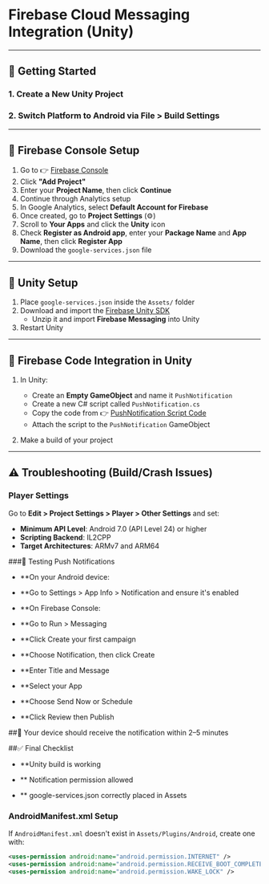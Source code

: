 # Firebase Cloud Messaging Integration (Unity)

---

## 🚀 Getting Started

### 1. Create a New Unity Project  
### 2. Switch Platform to **Android** via **File > Build Settings**

---

## 🔧 Firebase Console Setup

1. Go to 👉 [Firebase Console](https://console.firebase.google.com)  
2. Click **"Add Project"**
3. Enter your **Project Name**, then click **Continue**
4. Continue through Analytics setup
5. In Google Analytics, select **Default Account for Firebase**
6. Once created, go to **Project Settings** (⚙️)
7. Scroll to **Your Apps** and click the **Unity** icon
8. Check **Register as Android app**, enter your **Package Name** and **App Name**, then click **Register App**
9. Download the `google-services.json` file

---

## 🔌 Unity Setup

1. Place `google-services.json` inside the `Assets/` folder
2. Download and import the [Firebase Unity SDK](https://firebase.google.com/download/unity)  
   - Unzip it and import **Firebase Messaging** into Unity
3. Restart Unity

---

## 🧩 Firebase Code Integration in Unity

1. In Unity:
   - Create an **Empty GameObject** and name it `PushNotification`
   - Create a new C# script called `PushNotification.cs`
   - Copy the code from 👉 [PushNotification Script Code](https://pastebin.com/raw/DqBjTFeH)
   - Attach the script to the `PushNotification` GameObject

2. Make a build of your project

---

## ⚠️ Troubleshooting (Build/Crash Issues)

### Player Settings

Go to **Edit > Project Settings > Player > Other Settings** and set:

- **Minimum API Level**: Android 7.0 (API Level 24) or higher
- **Scripting Backend**: IL2CPP
- **Target Architectures**: ARMv7 and ARM64

###🧪 Testing Push Notifications
- **On your Android device:
- **Go to Settings > App Info > Notification and ensure it's enabled

- **On Firebase Console:
- **Go to Run > Messaging

- **Click Create your first campaign

- **Choose Notification, then click Create

- **Enter Title and Message

- **Select your App

- **Choose Send Now or Schedule

- **Click Review then Publish

##📲 Your device should receive the notification within 2–5 minutes

##✅ Final Checklist
 - **Unity build is working

- ** Notification permission allowed

- ** google-services.json correctly placed in Assets



### AndroidManifest.xml Setup

If `AndroidManifest.xml` doesn't exist in `Assets/Plugins/Android`, create one with:

```xml
<uses-permission android:name="android.permission.INTERNET" />
<uses-permission android:name="android.permission.RECEIVE_BOOT_COMPLETED" />
<uses-permission android:name="android.permission.WAKE_LOCK" />

